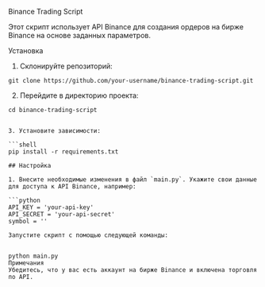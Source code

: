 Binance Trading Script

Этот скрипт использует API Binance для создания ордеров на бирже Binance на основе заданных параметров.

Установка

1. Склонируйте репозиторий:


```shell
git clone https://github.com/your-username/binance-trading-script.git
```

2. Перейдите в директорию проекта:


```shell
cd binance-trading-script


3. Установите зависимости:

```shell
pip install -r requirements.txt

## Настройка

1. Внесите необходимые изменения в файл `main.py`. Укажите свои данные для доступа к API Binance, например:

```python
API_KEY = 'your-api-key'
API_SECRET = 'your-api-secret'
symbol = ''

Запустите скрипт с помощью следующей команды:


python main.py
Примечания
Убедитесь, что у вас есть аккаунт на бирже Binance и включена торговля по API.
